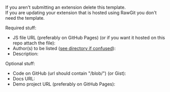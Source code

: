 If you aren't submitting an extension delete this template.  
If you are updating your extension that is hosted using RawGit you don't need the template.

Required stuff:

* JS file URL (preferably on GitHub Pages) (or if you want it hosted on this repo attach the file): 
* Author(s) to be listed ([see directory if confused](http://savaka2.github.io/scratch-extensions-directory/)): 
* Description: 

Optional stuff:

* Code on GitHub (url should contain "/blob/") (or Gist): 
* Docs URL: 
* Demo project URL (preferably on GitHub Pages): 